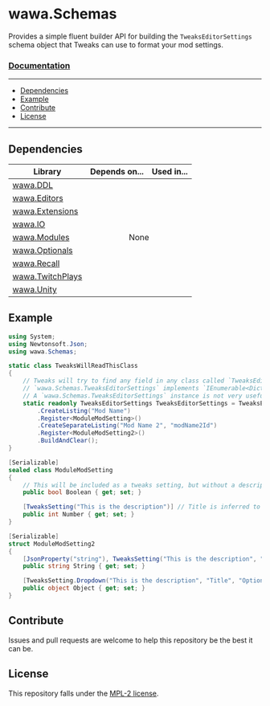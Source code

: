 # wawa.Schemas

Provides a simple fluent builder API for building the `TweaksEditorSettings` schema object that Tweaks can use to format your mod settings.

### [Documentation](https://github.com/Emik03/wawa/blob/main/wawa.Schemas/Documentation/wawa.Schemas.md)

---

- [Dependencies](#dependencies)
- [Example](#example)
- [Contribute](#contribute)
- [License](#license)

---

## Dependencies

<table>
    <thead>
        <tr>
            <th>Library</th>
            <th>Depends on...</th>
            <th>Used in...</th>
        </tr>
    </thead>
    <tbody>
        <tr>
            <td><a href="https://github.com/Emik03/wawa/tree/main/wawa.DDL">wawa.DDL</a></td>
            <td align="center" colspan="2" rowspan="9" style="text-align: center;">None</td>
        </tr>
        <tr>
            <td><a href="https://github.com/Emik03/wawa/tree/main/wawa.Editors">wawa.Editors</a></td>
        </tr>
        <tr>
            <td><a href="https://github.com/Emik03/wawa/tree/main/wawa.Extensions">wawa.Extensions</a></td>
        </tr>
        <tr>
            <td><a href="https://github.com/Emik03/wawa/tree/main/wawa.IO">wawa.IO</a></td>
        </tr>
        <tr>
            <td><a href="https://github.com/Emik03/wawa/tree/main/wawa.Modules">wawa.Modules</a></td>
        </tr>
        <tr>
            <td><a href="https://github.com/Emik03/wawa/tree/main/wawa.Optionals">wawa.Optionals</a></td>
        </tr>
        <tr>
            <td><a href="https://github.com/Emik03/wawa/tree/main/wawa.Recall">wawa.Recall</a></td>
        </tr>
        <tr>
            <td><a href="https://github.com/Emik03/wawa/tree/main/wawa.TwitchPlays">wawa.TwitchPlays</a></td>
        </tr>
        <tr>
            <td><a href="https://github.com/Emik03/wawa/tree/main/wawa.Unity">wawa.Unity</a></td>
        </tr>
    </tbody>
</table>

## Example

```csharp
using System;
using Newtonsoft.Json;
using wawa.Schemas;

static class TweaksWillReadThisClass
{
    // Tweaks will try to find any field in any class called `TweaksEditorSettings`, regardless of accessibility.
    // `wawa.Schemas.TweaksEditorSettings` implements `IEnumerable<Dictionary<string, object>>` to make this work.
    // A `wawa.Schemas.TweaksEditorSettings` instance is not very useful as a consumer, so you can leave it private. 
    static readonly TweaksEditorSettings TweaksEditorSettings = TweaksEditorSettings 
        .CreateListing("Mod Name") 
        .Register<ModuleModSetting>()
        .CreateSeparateListing("Mod Name 2", "modName2Id")
        .Register<ModuleModSetting2>()
        .BuildAndClear();
}

[Serializable]
sealed class ModuleModSetting
{
    // This will be included as a tweaks setting, but without a description, and the title be `Boolean`.
    public bool Boolean { get; set; }

    [TweaksSetting("This is the description")] // Title is inferred to be `Number`.
    public int Number { get; set; }
}

[Serializable]
struct ModuleModSetting2
{
    [JsonProperty("string"), TweaksSetting("This is the description", "Title")]
    public string String { get; set; }

    [TweaksSetting.Dropdown("This is the description", "Title", "Option 1", "Option 2", "Option 3")]
    public object Object { get; set; }
}
```

## Contribute

Issues and pull requests are welcome to help this repository be the best it can be.

## License

This repository falls under the [MPL-2 license](https://www.mozilla.org/en-US/MPL/2.0/).
